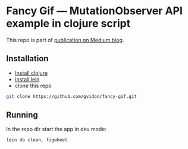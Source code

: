 # Fancy Gif — MutationObserver API example in clojure script
This repo is part of [publication on Medium blog](https://medium.com/ottofellercom/mutationobserver-api-example-in-clojure-script-f8b81f0773cd).

## Installation
* [Install clojure](https://clojure.org/guides/getting_started)
* [install lein](https://leiningen.org/#install)
* clone this repo
```sh
git clone https://github.com/gvidon/fancy-gif.git
```

## Running
In the repo dir start the app in dev mode:
```sh
lein do clean, figwheel
```
